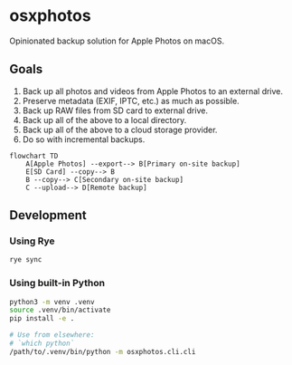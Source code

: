 # osxphotos

Opinionated backup solution for Apple Photos on macOS.

## Goals

1. Back up all photos and videos from Apple Photos to an external drive.
2. Preserve metadata (EXIF, IPTC, etc.) as much as possible.
3. Back up RAW files from SD card to external drive.
4. Back up all of the above to a local directory.
5. Back up all of the above to a cloud storage provider.
6. Do so with incremental backups.

```mermaid
flowchart TD
    A[Apple Photos] --export--> B[Primary on-site backup]
    E[SD Card] --copy--> B
    B --copy--> C[Secondary on-site backup]
    C --upload--> D[Remote backup]
```

## Development

### Using Rye

```bash
rye sync
```

### Using built-in Python

```bash
python3 -m venv .venv
source .venv/bin/activate
pip install -e .

# Use from elsewhere:
# `which python`
/path/to/.venv/bin/python -m osxphotos.cli.cli
```
